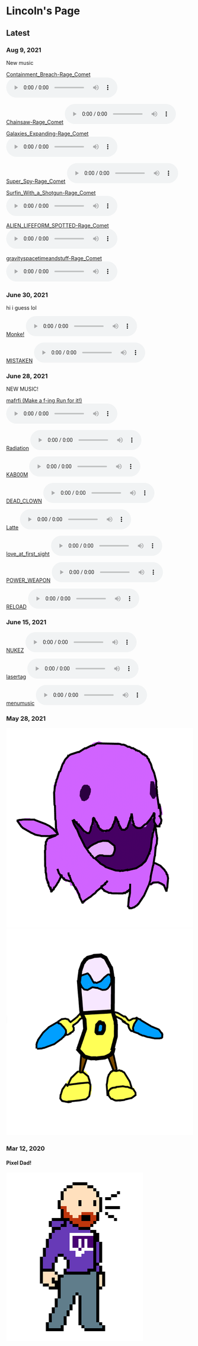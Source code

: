 # Lincoln's Page

## Latest
### Aug 9, 2021
New music

[Containment_Breach-Rage_Comet](/sounds/./Containment_Breach-Rage_Comet.m4a)
<audio controls>
  <source src"./sounds/Containment_Breach-Rage_Comet.m4a" type="audio/mpeg">
</audio>

[Chainsaw-Rage_Comet](/sounds/Chainsaw-Rage_Comet.m4a)
<audio controls>
  <source src"./sounds/Chainsaw-Rage_Comet.m4a" type="audio/mpeg">
</audio>

[Galaxies_Expanding-Rage_Comet](/sounds/Galaxies_Expanding-Rage_Comet.m4a)
<audio controls>
  <source src"./sounds/Galaxies_Expanding-Rage_Comet.m4a" type="audio/mpeg">
</audio>

[Super_Spy-Rage_Comet](/sounds/Super_Spy-Rage_Comet.m4a)
<audio controls>
  <source src"./sounds/Super_Spy-Rage_Comet.m4a" type="audio/mpeg">
</audio>

[Surfin_With_a_Shotgun-Rage_Comet](/sounds/Surfin_With_a_Shotgun-Rage_Comet.m4a)
<audio controls>
  <source src"./sounds/Surfin_With_a_Shotgun-Rage_Comet.m4a" type="audio/mpeg">
</audio>

[ALIEN_LIFEFORM_SPOTTED-Rage_Comet](/sounds/ALIEN_LIFEFORM_SPOTTED-Rage_Comet.m4a)
<audio controls>
  <source src"./sounds/ALIEN_LIFEFORM_SPOTTED-Rage_Comet.m4a" type="audio/mpeg">
</audio>

[gravityspacetimeandstuff-Rage_Comet](/sounds/gravityspacetimeandstuff-Rage_Comet.m4a)
<audio controls>
  <source src"./sounds/gravityspacetimeandstuff-Rage_Comet.m4a" type="audio/mpeg">
</audio>

### June 30, 2021
hi i guess lol

[Monke!](/sounds/monke.m4a)
<audio controls>
<source src="./sounds/monke.m4a" type="audio/mpeg">
</audio>

[MISTAKEN](/sounds/mistaken.m4a)
<audio controls>
<source src="./sounds/mistaken.m4a" type="audio/mpeg">
</audio>


### June 28, 2021
NEW MUSIC! 

[mafrfi (Make a f-ing Run for it!)](/sounds/mafrfi.m4a)
<audio controls>
<source src="./sounds/mafrfi.m4a" type="audio/mpeg">
</audio>

[Radiation](/sounds/Radiation.m4a)
<audio controls>
<source src="./sounds/Radiation.m4a" type="audio/mpeg">
</audio>

[KAB00M](/sounds/KAB00M.m4a)
<audio controls>
<source src="./sounds/KAB00M.m4a" type="audio/mpeg">
</audio>

[DEAD_CLOWN](/sounds/DEAD_CLOWN.m4a)
<audio controls>
<source src="./sounds/DEAD_CLOWN.m4a" type="audio/mpeg">
</audio>

[Latte](/sounds/Latte.m4a)
<audio controls>
<source src="./sounds/Latte.m4a" type="audio/mpeg">
</audio>

[love_at_first_sight](/sounds/love_at_first_sight.m4a)
<audio controls>
<source src="./sounds/love_at_first_sight.m4a" type="audio/mpeg">
</audio>

[POWER_WEAPON](/sounds/POWER_WEAPON.m4a)
<audio controls>
<source src="./sounds/POWER_WEAPON.m4a" type="audio/mpeg">
</audio>

[RELOAD](/sounds/RELOAD.m4a)
<audio controls>
<source src="./sounds/RELOAD.m4a" type="audio/mpeg">
</audio>


### June 15, 2021
[NUKEZ](/sounds/NUKEZ.m4a)
<audio controls>
<source src="./sounds/NUKEZ.m4a" type="audio/mpeg">
</audio>

[lasertag](/sounds/lasertag.m4a)
<audio controls>
<source src="./sounds/lasertag.m4a" type="audio/mpeg">
</audio>


[menumusic](/sounds/menumusic.m4a)
<audio controls>
<source src="./sounds/menumusic.m4a" type="audio/mpeg">
</audio>
  
### May 28, 2021
![zergling moment](img/zerling.png)
![zealot](img/zealot.png)



### Mar 12, 2020
#### Pixel Dad!

![pixelDad](img/pixeldad.png)




